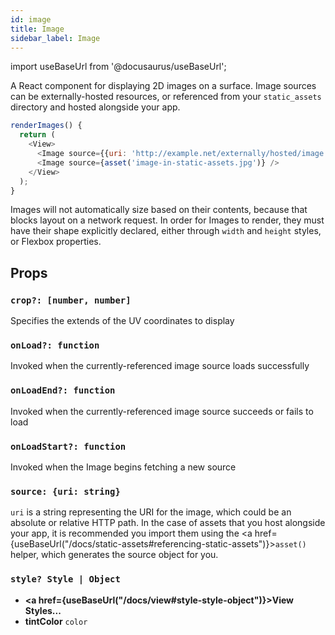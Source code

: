 ```yaml
---
id: image
title: Image
sidebar_label: Image
---
```


import useBaseUrl from '@docusaurus/useBaseUrl';

A React component for displaying 2D images on a surface. Image sources can be externally-hosted resources, or referenced from your `static_assets` directory and hosted alongside your app.

```js
renderImages() {
  return (
    <View>
      <Image source={{uri: 'http://example.net/externally/hosted/image.png'}} />
      <Image source={asset('image-in-static-assets.jpg')} />
    </View>
  );
}
```

Images will not automatically size based on their contents, because that blocks layout on a network request. In order for Images to render, they must have their shape explicitly declared, either through `width` and `height` styles, or Flexbox properties.

## Props

### `crop?: [number, number]`

Specifies the extends of the UV coordinates to display

### `onLoad?: function`

Invoked when the currently-referenced image source loads successfully

### `onLoadEnd?: function`

Invoked when the currently-referenced image source succeeds or fails to load

### `onLoadStart?: function`

Invoked when the Image begins fetching a new source

### `source: {uri: string}`

`uri` is a string representing the URI for the image, which could be an absolute or relative HTTP path. In the case of assets that you host alongside your app, it is recommended you import them using the <a href={useBaseUrl("/docs/static-assets#referencing-static-assets")}>`asset()` helper</a>, which generates the source object for you.

### `style? Style | Object`

 - **<a href={useBaseUrl("/docs/view#style-style-object")}>View Styles...</a>**
 - **tintColor** `color`
